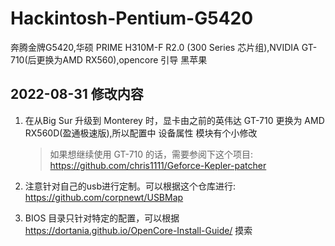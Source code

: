 # Hackintosh-Pentium-G5420
奔腾金牌G5420,华硕 PRIME H310M-F R2.0 (300 Series 芯片组),NVIDIA GT-710(后更换为AMD RX560),opencore 引导 黑苹果

## 2022-08-31 修改内容

1. 在从Big Sur 升级到 Monterey 时，显卡由之前的英伟达 GT-710 更换为 AMD RX560D(盈通极速版),所以配置中 设备属性 模块有个小修改
    > 如果想继续使用 GT-710 的话，需要参阅下这个项目: https://github.com/chris1111/Geforce-Kepler-patcher
2. 注意针对自己的usb进行定制。可以根据这个仓库进行: https://github.com/corpnewt/USBMap

3. BIOS 目录只针对特定的配置，可以根据 https://dortania.github.io/OpenCore-Install-Guide/ 摸索